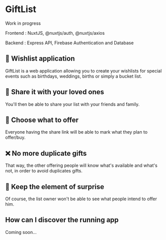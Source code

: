 # GiftList

Work in progress

Frontend : NuxtJS, @nuxtjs/auth, @nuxtjs/axios

Backend : Express API, Firebase Authentication and Database

 
## 🎁 Wishlist application

GiftList is a web application allowing you to create your wishlists for special events such as birthdays, weddings, births or simply a bucket list.


## 🔗 Share it with your loved ones

You'll then be able to share your list with your friends and family. 


## 🔏 Choose what to offer 

Everyone having the share link will be able to mark what they plan to offer/buy.


## ❌ No more duplicate gifts

That way, the other offering people will know what's available and what's not, in order to avoid duplicates gifts.


## 🙈 Keep the element of surprise

Of course, the list owner won't be able to see what people intend to offer him.

## How can I discover the running app
Coming soon...
<!--
```bash
# install dependencies
$ npm install

# Run the entire app (frontend + api, running on port 5000)
$ npm run full
```
-->
